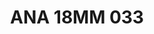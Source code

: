 ---
title: ANA 18MM 033
date: 
draft: false

# descripcion
description : Anillo de plata 925 y nácar

materials: Plata 925

color: 

dimensions: 18mm diámetro

code: 05-29-1299

type: "Anillos"

categories: []

price: $15.000,00

price_eftvo: $12.750,00

# Images
# first image will be shown in the product page
images:
  # - image: "images/path_to_image"
  # La ubicacion de las imagenes es imagenes/Anillos/Anillos.Nácar/05-29-1299-ana-18mm-033
  - image: "./images/anillos/nácar/05-29-1299-ana-18mm-033.jpg"
---